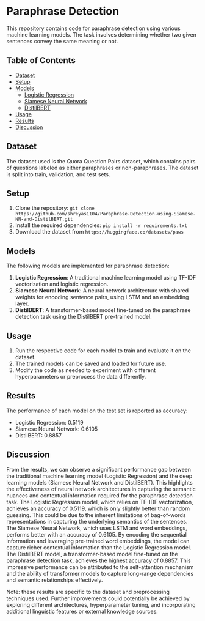 # Paraphrase Detection

This repository contains code for paraphrase detection using various machine learning models. The task involves determining whether two given sentences convey the same meaning or not.

## Table of Contents

- [Dataset](#dataset)
- [Setup](#setup)
- [Models](#models)
  - [Logistic Regression](#logistic-regression)
  - [Siamese Neural Network](#siamese-neural-network)
  - [DistilBERT](#distilbert)
- [Usage](#usage)
- [Results](#results)
- [Discussion](#discussion)

## Dataset

The dataset used is the Quora Question Pairs dataset, which contains pairs of questions labeled as either paraphrases or non-paraphrases. The dataset is split into train, validation, and test sets.

## Setup

1. Clone the repository: `git clone https://github.com/shreyas1104/Paraphrase-Detection-using-Siamese-NN-and-DistilBERT.git`
2. Install the required dependencies: `pip install -r requirements.txt`
3. Download the dataset from `https://huggingface.co/datasets/paws`

## Models

The following models are implemented for paraphrase detection:

1. **Logistic Regression**: A traditional machine learning model using TF-IDF vectorization and logistic regression.
2. **Siamese Neural Network**: A neural network architecture with shared weights for encoding sentence pairs, using LSTM and an embedding layer.
3. **DistilBERT**: A transformer-based model fine-tuned on the paraphrase detection task using the DistilBERT pre-trained model.

## Usage

1. Run the respective code for each model to train and evaluate it on the dataset.
2. The trained models can be saved and loaded for future use.
3. Modify the code as needed to experiment with different hyperparameters or preprocess the data differently.

## Results

The performance of each model on the test set is reported as accuracy:

- Logistic Regression: 0.5119
- Siamese Neural Network: 0.6105
- DistilBERT: 0.8857

## Discussion

From the results, we can observe a significant performance gap between the traditional machine learning model (Logistic Regression) and the deep learning models (Siamese Neural Network and DistilBERT). This highlights the effectiveness of neural network architectures in capturing the semantic nuances and contextual information required for the paraphrase detection task.
The Logistic Regression model, which relies on TF-IDF vectorization, achieves an accuracy of 0.5119, which is only slightly better than random guessing. This could be due to the inherent limitations of bag-of-words representations in capturing the underlying semantics of the sentences.
The Siamese Neural Network, which uses LSTM and word embeddings, performs better with an accuracy of 0.6105. By encoding the sequential information and leveraging pre-trained word embeddings, the model can capture richer contextual information than the Logistic Regression model.
The DistilBERT model, a transformer-based model fine-tuned on the paraphrase detection task, achieves the highest accuracy of 0.8857. This impressive performance can be attributed to the self-attention mechanism and the ability of transformer models to capture long-range dependencies and semantic relationships effectively.

Note: these results are specific to the dataset and preprocessing techniques used. Further improvements could potentially be achieved by exploring different architectures, hyperparameter tuning, and incorporating additional linguistic features or external knowledge sources.
